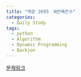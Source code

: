 ```yaml
---
title: "백준 2693  N번째큰수"
categories:
  - Daily Study
tags:
  - python
  - Algorithm
  - Dynamic Programming
  - Backjon
---
```



[문제링크](https://www.acmicpc.net/problem/2693)


<script src="https://gist.github.com/4a4fb4c3e38e52ac39aade788592810f.js"></script>